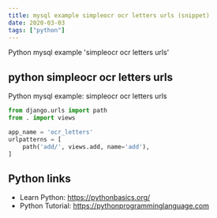 ```yaml
---
title: mysql example simpleocr ocr letters urls (snippet)
date: 2020-03-03
tags: ["python"]
---
```

Python mysql example 'simpleocr ocr letters urls'


## python simpleocr ocr letters urls

Python mysql example: simpleocr ocr letters urls

```python
from django.urls import path
from . import views

app_name = 'ocr_letters'
urlpatterns = [
    path('add/', views.add, name='add'),
]


```

## Python links

- Learn Python: https://pythonbasics.org/
- Python Tutorial: https://pythonprogramminglanguage.com
